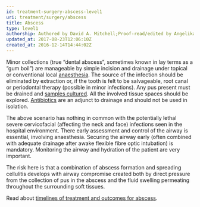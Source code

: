 ```yaml
---
id: treatment-surgery-abscess-level1
uri: treatment/surgery/abscess
title: Abscess
type: level1
authorship: Authored by David A. Mitchell;Proof-read/edited by Angelika Sebald
updated_at: 2017-08-23T12:06:10Z
created_at: 2016-12-14T14:44:02Z
---
```


<p>Minor collections (true “dental abscess”, sometimes known in
    lay terms as a “gum boil”) are manageable by simple incision
    and drainage under topical or conventional local <a href="/treatment/surgery/anaesthesia">anaesthesia</a>.
    The source of the infection should be eliminated by extraction
    or, if the tooth is felt to be salvageable, root canal or
    periodontal therapy (possible in minor infections). Any pus
    present must be drained and <a href="/diagnosis/tests/microbiology">samples cultured</a>.
    All the involved tissue spaces should be explored. <a href="/treatment/other/medication/infection">Antibiotics</a>    are an adjunct to drainage and should not be used in isolation.</p>
<p>The above scenario has nothing in common with the potentially
    lethal severe cervicofacial (affecting the neck and face)
    infections seen in the hospital environment. There early
    assessment and control of the airway is essential, involving
    anaesthesia. Securing the airway early (often combined with
    adequate drainage after awake flexible fibre optic intubation)
    is mandatory. Monitoring the airway and hydration of the
    patient are very important.</p>
<p>The risk here is that a combination of abscess formation and
    spreading cellulitis develops with airway compromise created
    both by direct pressure from the collection of pus in the
    abscess and the fluid swelling permeating throughout the
    surrounding soft tissues.</p>
<aside>
    <p>Read about <a href="/treatment/timelines/abscess">timelines of treatment and outcomes for abscess</a>.</p>
</aside>
